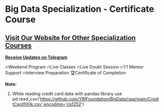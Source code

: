 # **Big Data Specialization - Certificate Course**
## **[Visit Our Website for Other Specialization Courses](https://www.ybifoundation.org)**

**[Receive Updates on Telegram](https://telegram.me/ybif_ybifoundation)**

🔥Weekend Program
🔥Live Classes
🔥Live Doubt Session
🔥1:1 Mentor Support
🔥Interview Preparation
🏆Certificate of Completion


**Note:**

1. While reading credit card data with pandas library use pd.read_csv('https://github.com/YBIFoundation/BigData/raw/main/CreditCard100k.csv',encoding='cp1252')
